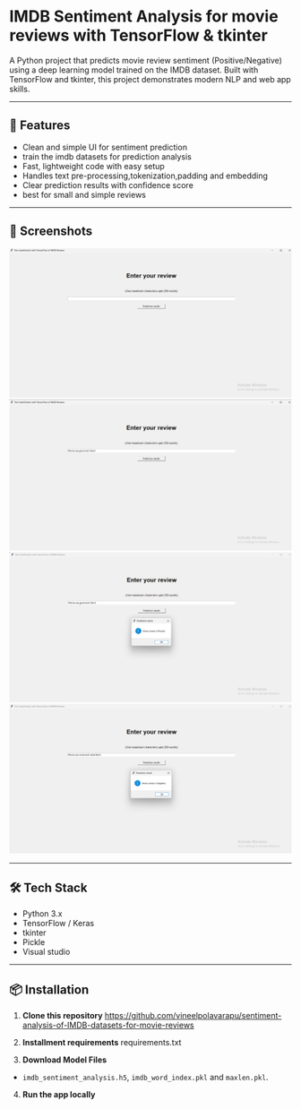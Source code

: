 # IMDB Sentiment Analysis for movie reviews with TensorFlow & tkinter

A Python project that predicts movie review sentiment (Positive/Negative) using a deep learning model trained on the IMDB dataset. Built with TensorFlow and tkinter, this project demonstrates modern NLP and web app skills.

---

## 🚀 Features

- Clean and simple UI for sentiment prediction
- train the imdb datasets for prediction analysis
- Fast, lightweight code with easy setup
- Handles text pre-processing,tokenization,padding and embedding
- Clear prediction results with confidence score
- best for small and simple reviews

---

## 📸 Screenshots

<!-- Insert an image like below. Upload screenshots to your repo, then use their GitHub URL. -->
![project Screenshot](Screenshot3.png.png)
![project Screenshot](Screenshot2.png.png)
![project Screenshot](Screenshot1.png.png)
![project Screenshot](Screenshot.png.png)



---

## 🛠️ Tech Stack

- Python 3.x
- TensorFlow / Keras
- tkinter
- Pickle
- Visual studio

---

## 📦 Installation

1. **Clone this repository**
https://github.com/vineelpolavarapu/sentiment-analysis-of-IMDB-datasets-for-movie-reviews

2. **Installment requirements**
requirements.txt



3. **Download Model Files**
- `imdb_sentiment_analysis.h5`, `imdb_word_index.pkl` and `maxlen.pkl`.


4. **Run the app locally**


   
